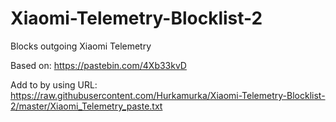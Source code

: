# Xiaomi-Telemetry-Blocklist-2
Blocks outgoing Xiaomi Telemetry

Based on: https://pastebin.com/4Xb33kvD

Add to by using URL:
https://raw.githubusercontent.com/Hurkamurka/Xiaomi-Telemetry-Blocklist-2/master/Xiaomi_Telemetry_paste.txt

